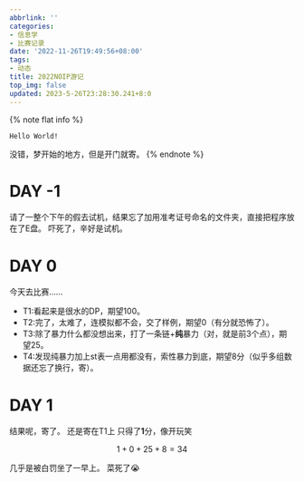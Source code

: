 ```yaml
---
abbrlink: ''
categories:
- 信息学
- 比赛记录
date: '2022-11-26T19:49:56+08:00'
tags:
- 动态
title: 2022NOIP游记
top_img: false
updated: 2023-5-26T23:28:30.241+8:0
---
```

{% note flat info %}

```
Hello World!
```

没错，梦开始的地方，但是开门就寄。
{% endnote %}

# DAY -1

请了一整个下午的假去试机，结果忘了加用准考证号命名的文件夹，直接把程序放在了E盘。
吓死了，辛好是试机。

# DAY 0

今天去比赛……

+ T1:看起来是很水的DP，期望$100$。
+ T2:完了，太难了，连模拟都不会，交了样例，期望$0$（有分就恐怖了）。
+ T3:除了暴力什么都没想出来，打了一条链+**纯**暴力（对，就是前3个点），期望$25$。
+ T4:发现纯暴力加上st表一点用都没有，索性暴力到底，期望$8$分（似乎多组数据还忘了换行，寄）。

# DAY 1

结果呢，寄了。
还是寄在T1上
只得了**1**分，像开玩笑

$$
1+0+25+8=34
$$

几乎是被白罚坐了一早上。
菜死了😭
